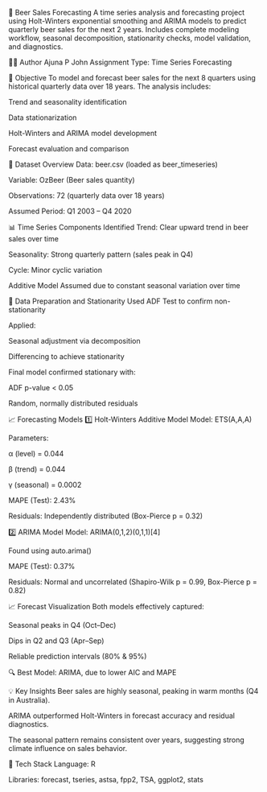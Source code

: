 🍺 Beer Sales Forecasting
A time series analysis and forecasting project using Holt-Winters exponential smoothing and ARIMA models to predict quarterly beer sales for the next 2 years. Includes complete modeling workflow, seasonal decomposition, stationarity checks, model validation, and  diagnostics.

👩‍💻 Author
Ajuna P John
Assignment Type: Time Series Forecasting

🎯 Objective
To model and forecast beer sales for the next 8 quarters using historical quarterly data over 18 years. The analysis includes:

Trend and seasonality identification

Data stationarization

Holt-Winters and ARIMA model development

Forecast evaluation and comparison

📂 Dataset Overview
Data: beer.csv (loaded as beer_timeseries)

Variable: OzBeer (Beer sales quantity)

Observations: 72 (quarterly data over 18 years)

Assumed Period: Q1 2003 – Q4 2020

📊 Time Series Components Identified
Trend: Clear upward trend in beer sales over time

Seasonality: Strong quarterly pattern (sales peak in Q4)

Cycle: Minor cyclic variation

Additive Model Assumed due to constant seasonal variation over time

🧪 Data Preparation and Stationarity
Used ADF Test to confirm non-stationarity

Applied:

Seasonal adjustment via decomposition

Differencing to achieve stationarity

Final model confirmed stationary with:

ADF p-value < 0.05

Random, normally distributed residuals

📈 Forecasting Models
1️⃣ Holt-Winters Additive Model
Model: ETS(A,A,A)

Parameters:

α (level) = 0.044

β (trend) = 0.044

γ (seasonal) = 0.0002

MAPE (Test): 2.43%

Residuals: Independently distributed (Box-Pierce p = 0.32)

2️⃣ ARIMA Model
Model: ARIMA(0,1,2)(0,1,1)[4]

Found using auto.arima()

MAPE (Test): 0.37%

Residuals: Normal and uncorrelated (Shapiro-Wilk p = 0.99, Box-Pierce p = 0.82)

📈 Forecast Visualization
Both models effectively captured:

Seasonal peaks in Q4 (Oct–Dec)

Dips in Q2 and Q3 (Apr–Sep)

Reliable prediction intervals (80% & 95%)

🔍 Best Model: ARIMA, due to lower AIC and MAPE

💡 Key Insights
Beer sales are highly seasonal, peaking in warm months (Q4 in Australia).

ARIMA outperformed Holt-Winters in forecast accuracy and residual diagnostics.

The seasonal pattern remains consistent over years, suggesting strong climate influence on sales behavior.

🧰 Tech Stack
Language: R

Libraries: forecast, tseries, astsa, fpp2, TSA, ggplot2, stats
